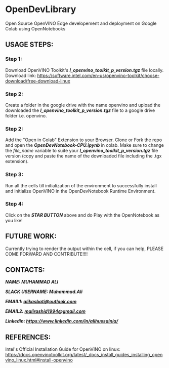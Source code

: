 # OpenDevLibrary
Open Source OpenVINO  Edge developement and deployment on Google Colab using OpenNotebooks

## USAGE STEPS:

### Step 1: 
Download OpenVINO Toolkit's ***l_openvino_toolkit_p_version.tgz*** file locally.
Download link: https://software.intel.com/en-us/openvino-toolkit/choose-download/free-download-linux

### Step 2:
Create a folder in the google drive with the name openvino and upload the downloaded the ***l_openvino_toolkit_p_version.tgz*** file to a google drive folder i.e. openvino. 

### Step 2: 
Add the "Open in Colab" Extension to your Browser.
Clone or Fork the repo and open the ***OpenDevNotebook-CPU.ipynb*** in colab. Make sure to change the *file_name* variable to suite your ***l_openvino_toolkit_p_version.tgz*** file version (copy and paste the name of the downloaded file including the .tgx extension).

### Step 3: 
Run all the cells till initialization of the environment to successfully install and initialize OpenVINO in the OpenDevNotebook Runtime Environment.

### Step 4: 
Click on the ***STAR BUTTON*** above and do Play with the OpenNotebook as you like!

## FUTURE WORK:

Currently trying to render the output within the cell, if you can help, PLEASE COME FORWARD AND CONTRIBUTE!!!!

## CONTACTS:

***NAME: MUHAMMAD ALI***

***SLACK USERNAME: Muhammad.Ali***

***EMAIL1: alikasbati@outlook.com***

***EMAIL2: malirashid1994@gmail.com***

***Linkedin: https://www.linkedin.com/in/alihussainia/*** 

## REFERENCES:
Intel's Official Installation Guide for OpenVINO on linux: https://docs.openvinotoolkit.org/latest/_docs_install_guides_installing_openvino_linux.html#install-openvino


